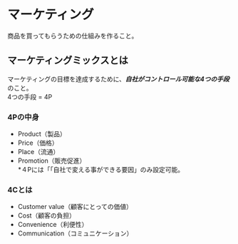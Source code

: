 # マーケティング
商品を買ってもらうための仕組みを作ること。

## マーケティングミックスとは
マーケティングの目標を達成するために、***自社がコントロール可能な4つの手段***のこと。<br>
4つの手段 = 4P<br>

### 4Pの中身
- Product（製品）
- Price（価格）
- Place（流通）
- Promotion（販売促進）<br>
*４Pには「「自社で変える事ができる要因」のみ設定可能。

### 4Cとは
- Customer value（顧客にとっての価値）
- Cost（顧客の負担）
- Convenience（利便性）
- Communication（コミュニケーション）

